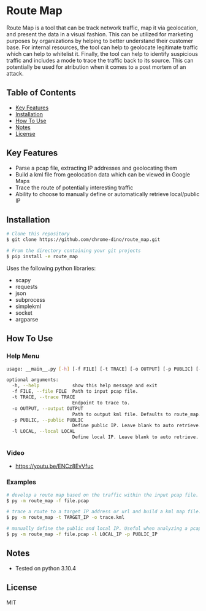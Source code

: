 # Route Map 

Route Map is a tool that can be track network traffic, map it via geolocation, and present the data in a visual fashion. This can be utilized for marketing purposes by organizations by helping to better understand their customer base. For internal resources, the tool can help to geolocate legitimate traffic which can help to whitelist it. Finally, the tool can help to identify suspicious traffic and includes a mode to trace the traffic back to its source. This can potentially be used for atribution when it comes to a post mortem of an attack. 


## Table of Contents
* <a href="#key-features">Key Features</a></br>
* <a href="#installation">Installation</a></br>
* <a href="#how-to-use">How To Use</a> </br>
* <a href="#notes">Notes</a></br>
* <a href="#license">License</a>


## Key Features

* Parse a pcap file, extracting IP addresses and geolocating them
* Build a kml file from geolocation data which can be viewed in Google Maps
* Trace the route of potentially interesting traffic
* Ability to choose to manually define or automatically retrieve local/public IP


## Installation

```bash
# Clone this repository
$ git clone https://github.com/chrome-dino/route_map.git

# From the directory containing your git projects
$ pip install -e route_map
```

Uses the following python libraries:
* scapy
* requests
* json
* subprocess
* simplekml
* socket
* argparse

## How To Use

### Help Menu

```bash
usage: __main__.py [-h] [-f FILE] [-t TRACE] [-o OUTPUT] [-p PUBLIC] [-l LOCAL]

optional arguments:
  -h, --help            show this help message and exit
  -f FILE, --file FILE  Path to input pcap file.
  -t TRACE, --trace TRACE
                        Endpoint to trace to.
  -o OUTPUT, --output OUTPUT
                        Path to output kml file. Defaults to route_map.kml.
  -p PUBLIC, --public PUBLIC
                        Define public IP. Leave blank to auto retrieve.
  -l LOCAL, --local LOCAL
                        Define local IP. Leave blank to auto retrieve.
```

### Video
* https://youtu.be/ENCz8EvVfuc

### Examples

```bash
# develop a route map based on the traffic within the input pcap file. Output file will default to route_map.kml
$ py -m route_map -f file.pcap

# trace a route to a target IP address or url and build a kml map file. The output file has been defined as trace.kml
$ py -m route_map -t TARGET_IP -o trace.kml

# manually define the public and local IP. Useful when analyzing a pcap on a system other than the one it was generated on
$ py -m route_map -f file.pcap -l LOCAL_IP -p PUBLIC_IP
```


## Notes

* Tested on python 3.10.4


## License

MIT
